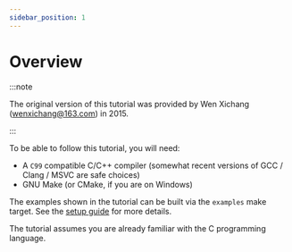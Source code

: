 ```yaml
---
sidebar_position: 1
---
```


# Overview

:::note

The original version of this tutorial was provided by Wen Xichang (wenxichang@163.com) in 2015.

:::

To be able to follow this tutorial, you will need:
- A `C99` compatible C/C++ compiler (somewhat recent versions of GCC / Clang / MSVC are safe choices)
- GNU Make (or CMake, if you are on Windows)

The examples shown in the tutorial can be built via the `examples` make target. See the [setup guide](/docs/general/getting-started/setup) for more details.

The tutorial assumes you are already familiar with the C programming language.
